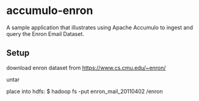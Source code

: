 accumulo-enron
==============

A sample application that illustrates using Apache Accumulo to ingest and query the Enron Email Dataset.


Setup
-----

download enron dataset from https://www.cs.cmu.edu/~enron/

untar

place into hdfs:
$ hadoop fs -put enron_mail_20110402 /enron

